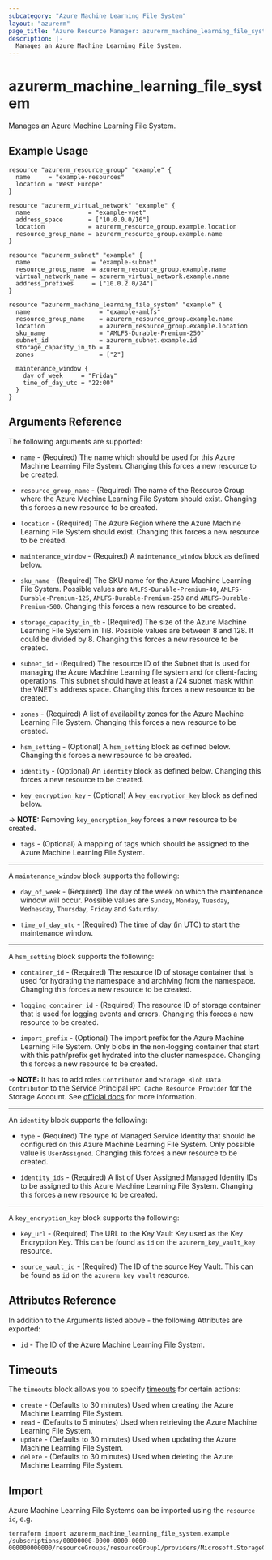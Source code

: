 ```yaml
---
subcategory: "Azure Machine Learning File System"
layout: "azurerm"
page_title: "Azure Resource Manager: azurerm_machine_learning_file_system"
description: |-
  Manages an Azure Machine Learning File System.
---
```


# azurerm_machine_learning_file_system

Manages an Azure Machine Learning File System.

## Example Usage

```hcl
resource "azurerm_resource_group" "example" {
  name     = "example-resources"
  location = "West Europe"
}

resource "azurerm_virtual_network" "example" {
  name                = "example-vnet"
  address_space       = ["10.0.0.0/16"]
  location            = azurerm_resource_group.example.location
  resource_group_name = azurerm_resource_group.example.name
}

resource "azurerm_subnet" "example" {
  name                 = "example-subnet"
  resource_group_name  = azurerm_resource_group.example.name
  virtual_network_name = azurerm_virtual_network.example.name
  address_prefixes     = ["10.0.2.0/24"]
}

resource "azurerm_machine_learning_file_system" "example" {
  name                   = "example-amlfs"
  resource_group_name    = azurerm_resource_group.example.name
  location               = azurerm_resource_group.example.location
  sku_name               = "AMLFS-Durable-Premium-250"
  subnet_id              = azurerm_subnet.example.id
  storage_capacity_in_tb = 8
  zones                  = ["2"]

  maintenance_window {
    day_of_week     = "Friday"
    time_of_day_utc = "22:00"
  }
}
```

## Arguments Reference

The following arguments are supported:

* `name` - (Required) The name which should be used for this Azure Machine Learning File System. Changing this forces a new resource to be created.

* `resource_group_name` - (Required) The name of the Resource Group where the Azure Machine Learning File System should exist. Changing this forces a new resource to be created.

* `location` - (Required) The Azure Region where the Azure Machine Learning File System should exist. Changing this forces a new resource to be created.

* `maintenance_window` - (Required) A `maintenance_window` block as defined below.

* `sku_name` - (Required) The SKU name for the Azure Machine Learning File System. Possible values are `AMLFS-Durable-Premium-40`, `AMLFS-Durable-Premium-125`, `AMLFS-Durable-Premium-250` and `AMLFS-Durable-Premium-500`. Changing this forces a new resource to be created.

* `storage_capacity_in_tb` - (Required) The size of the Azure Machine Learning File System in TiB. Possible values are between 8 and 128. It could be divided by 8. Changing this forces a new resource to be created.

* `subnet_id` - (Required) The resource ID of the Subnet that is used for managing the Azure Machine Learning file system and for client-facing operations. This subnet should have at least a /24 subnet mask within the VNET's address space. Changing this forces a new resource to be created.

* `zones` - (Required) A list of availability zones for the Azure Machine Learning File System. Changing this forces a new resource to be created.

* `hsm_setting` - (Optional) A `hsm_setting` block as defined below. Changing this forces a new resource to be created.

* `identity` - (Optional) An `identity` block as defined below. Changing this forces a new resource to be created.

* `key_encryption_key` - (Optional) A `key_encryption_key` block as defined below.

-> **NOTE:** Removing `key_encryption_key` forces a new resource to be created.

* `tags` - (Optional) A mapping of tags which should be assigned to the Azure Machine Learning File System.

---

A `maintenance_window` block supports the following:

* `day_of_week` - (Required) The day of the week on which the maintenance window will occur. Possible values are `Sunday`, `Monday`, `Tuesday`, `Wednesday`, `Thursday`, `Friday` and `Saturday`.

* `time_of_day_utc` - (Required) The time of day (in UTC) to start the maintenance window.

---

A `hsm_setting` block supports the following:

* `container_id` - (Required) The resource ID of storage container that is used for hydrating the namespace and archiving from the namespace. Changing this forces a new resource to be created.

* `logging_container_id` - (Required) The resource ID of storage container that is used for logging events and errors. Changing this forces a new resource to be created.

* `import_prefix` - (Optional) The import prefix for the Azure Machine Learning File System. Only blobs in the non-logging container that start with this path/prefix get hydrated into the cluster namespace. Changing this forces a new resource to be created.

-> **NOTE:** It has to add roles `Contributor` and `Storage Blob Data Contributor` to the Service Principal `HPC Cache Resource Provider` for the Storage Account. See [official docs]( https://learn.microsoft.com/en-us/azure/azure-managed-lustre/amlfs-prerequisites#access-roles-for-blob-integration) for more information.

---

An `identity` block supports the following:

* `type` - (Required) The type of Managed Service Identity that should be configured on this Azure Machine Learning File System. Only possible value is `UserAssigned`. Changing this forces a new resource to be created.

* `identity_ids` - (Required) A list of User Assigned Managed Identity IDs to be assigned to this Azure Machine Learning File System. Changing this forces a new resource to be created.

---

A `key_encryption_key` block supports the following:

* `key_url` - (Required) The URL to the Key Vault Key used as the Key Encryption Key. This can be found as `id` on the `azurerm_key_vault_key` resource.

* `source_vault_id` - (Required) The ID of the source Key Vault. This can be found as `id` on the `azurerm_key_vault` resource.

## Attributes Reference

In addition to the Arguments listed above - the following Attributes are exported:

* `id` - The ID of the Azure Machine Learning File System.

## Timeouts

The `timeouts` block allows you to specify [timeouts](https://www.terraform.io/docs/configuration/resources.html#timeouts) for certain actions:

* `create` - (Defaults to 30 minutes) Used when creating the Azure Machine Learning File System.
* `read` - (Defaults to 5 minutes) Used when retrieving the Azure Machine Learning File System.
* `update` - (Defaults to 30 minutes) Used when updating the Azure Machine Learning File System.
* `delete` - (Defaults to 30 minutes) Used when deleting the Azure Machine Learning File System.

## Import

Azure Machine Learning File Systems can be imported using the `resource id`, e.g.

```shell
terraform import azurerm_machine_learning_file_system.example /subscriptions/00000000-0000-0000-0000-000000000000/resourceGroups/resourceGroup1/providers/Microsoft.StorageCache/amlFilesystems/amlFilesystem1
```

